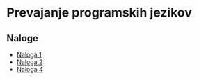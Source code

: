 # Prevajanje programskih jezikov

## Naloge

* [Naloga 1](tasks/task1)
* [Naloga 2](tasks/task2)
* [Naloga 4](tasks/task3)
